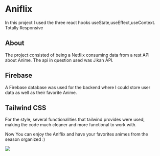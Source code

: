 # Aniflix

In this project I used the three react hooks useState,useEffect,useContext.
Totally Responsive

## About

The project consisted of being a Netflix consuming data from a rest API about Anime.
The api in question used was Jikan API.

## Firebase

A Firebase database was used for the backend where I could store user data as well as their favorite Anime.

## Tailwind CSS

For the style, several functionalities that tailwind provides were used, making the code much cleaner and more functional to work with.

  Now You can enjoy the Aniflix and have your favorites animes from the season organized :) 
  

![](https://media.giphy.com/media/NjgJ8FeDUMdu4KqRqa/giphy.gif)


